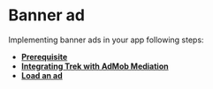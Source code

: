 # Banner ad

Implementing banner ads in your app following steps:

* ****[**Prerequisite**](../../prerequisites.md)****
* ****[**Integrating Trek with AdMob Mediation**](../../integrating-trek-with-admob-mediation.md)****
* ****[**Load an ad**](load-an-ad.md)****
